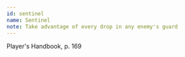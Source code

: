 ```yaml
---
id: sentinel
name: Sentinel
note: Take advantage of every drop in any enemy's guard
---
```

Player's Handbook, p. 169